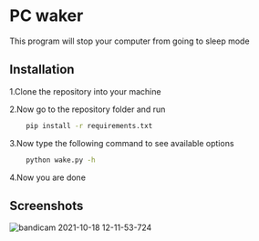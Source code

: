 
# PC waker

This program will stop your computer from going to sleep mode


## Installation

1.Clone the repository into your machine

2.Now go to the repository folder and run

```bash
    pip install -r requirements.txt
```
3.Now type the following command to see available options

```bash
    python wake.py -h
```
4.Now you are done
## Screenshots

![bandicam 2021-10-18 12-11-53-724](https://user-images.githubusercontent.com/92642327/137682041-6a8a4f70-1ff0-4ad8-903c-ef842073d839.jpg)

  
